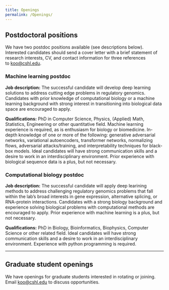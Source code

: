 ```yaml
---
title: Openings
permalink: /Openings/
---
```

## Postdoctoral positions

We have two postdoc positions available (see descriptions below). Interested candidates should send a cover letter with a brief statement of research interests, CV, and contact information for three references to koo@cshl.edu. 


### Machine learning postdoc 

<b>Job description:</b> The successful candidate will develop deep learning solutions to address cutting edge problems in regulatory genomics. Candidates with prior knowledge of computational biology or a machine learning background with strong interest in transitioning into biological data space are encouraged to apply.  


<b>Qualifications:</b> PhD in Computer Science, Physics, (Applied) Math, Statistics, Engineering or other quantitative field. Machine learning experience is required, as is enthusiasm for biology or biomedicine. In-depth knowledge of one or more of the following: generative adversarial networks, variational autoencoders, transformer networks, normalizing flows, adversarial attacks/training, and interpretability techniques for black-box models. Ideal candidates will have strong communication skills and a desire to work in an interdisciplinary environment. Prior experience with biological sequence data is a plus, but not necessary.


### Computational biology postdoc


<b>Job description:</b> The successful candidate will apply deep learining methods to address challenging regulatory genomics problems that fall within the lab’s broad interests in gene expression, alternative splicing, or RNA-protein interactions. Candidates with a strong biology background and experience solving biological problems with computational methods are encouraged to apply. Prior experience with machine learning is a plus, but not necessary. 

<b>Qualifications:</b> PhD in Biology, Bioinformatics, Biophysics, Computer Science or other related field. Ideal candidates will have strong communication skills and a desire to work in an interdisciplinary environment. Experience with python programming is required.
<br>

<hr>


## Graduate student openings

We have openings for graduate students interested in rotating or joining. Email koo@cshl.edu to discuss opportunities.

<br>
<br>
<br>
<br>
<br>
<br>


